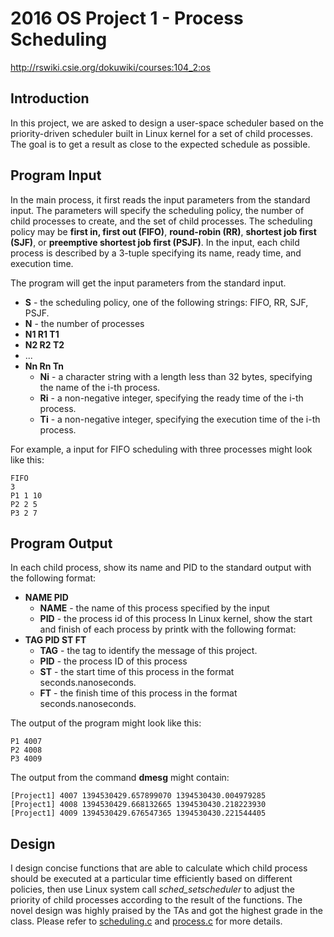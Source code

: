 # 2016 OS Project 1 - Process Scheduling 
http://rswiki.csie.org/dokuwiki/courses:104_2:os

## Introduction
In this project, we are asked to design a user-space scheduler based on the priority-driven scheduler built in Linux kernel for a set of child processes. The goal is to get a result as close to the expected schedule as possible. 

## Program Input
In the main process, it first reads the input parameters from the standard input. The parameters will specify the scheduling policy, the number of child processes to create, and the set of child processes. The scheduling policy may be **first in, first out (FIFO)**, **round-robin (RR)**, **shortest job first (SJF)**, or **preemptive shortest job first (PSJF)**. In the input, each child process is described by a 3-tuple specifying its name, ready time, and execution time.

The program will get the input parameters from the standard input.  
* **S** - the scheduling policy, one of the following strings: FIFO, RR, SJF, PSJF.  
* **N** - the number of processes  
* **N1 R1 T1**  
* **N2 R2 T2** 
* ...   
* **Nn Rn Tn** 
  * **Ni** - a character string with a length less than 32 bytes, specifying the name of the i-th process.
  * **Ri** - a non-negative integer, specifying the ready time of the i-th process.
  * **Ti** - a non-negative integer, specifying the execution time of the i-th process.

For example, a input for FIFO scheduling with three processes might look like this:  

    FIFO
    3
    P1 1 10
    P2 2 5
    P3 2 7

## Program Output

In each child process, show its name and PID to the standard output with the following format:
* **NAME PID**
  * **NAME** - the name of this process specified by the input
  * **PID** - the process id of this process
In Linux kernel, show the start and finish of each process by printk with the following format:
* **TAG PID ST FT**
  * **TAG** - the tag to identify the message of this project.
  * **PID** - the process ID of this process
  * **ST** - the start time of this process in the format seconds.nanoseconds.
  * **FT** - the finish time of this process in the format seconds.nanoseconds.

The output of the program might look like this:  

    P1 4007
    P2 4008
    P3 4009

The output from the command **dmesg** might contain:

    [Project1] 4007 1394530429.657899070 1394530430.004979285
    [Project1] 4008 1394530429.668132665 1394530430.218223930
    [Project1] 4009 1394530429.676547365 1394530430.221544405

## Design
I design concise functions that are able to calculate which child process should be executed at a particular time efficiently based on different policies, then use Linux system call *sched_setscheduler* to adjust the priority of child processes according to the result of the functions. The novel design was highly praised by the TAs and got the highest grade in the class. Please refer to [scheduling.c](https://github.com/WJTung/OS/blob/master/Process%20Scheduling/scheduling.c) and [process.c](https://github.com/WJTung/OS/blob/master/Process%20Scheduling/process.c) for more details.
